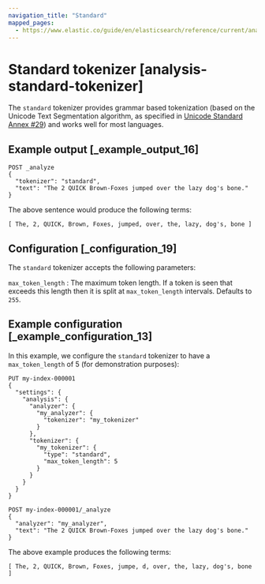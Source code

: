 ```yaml
---
navigation_title: "Standard"
mapped_pages:
  - https://www.elastic.co/guide/en/elasticsearch/reference/current/analysis-standard-tokenizer.html
---
```


# Standard tokenizer [analysis-standard-tokenizer]


The `standard` tokenizer provides grammar based tokenization (based on the Unicode Text Segmentation algorithm, as specified in [Unicode Standard Annex #29](https://unicode.org/reports/tr29/)) and works well for most languages.


## Example output [_example_output_16]

```console
POST _analyze
{
  "tokenizer": "standard",
  "text": "The 2 QUICK Brown-Foxes jumped over the lazy dog's bone."
}
```

The above sentence would produce the following terms:

```text
[ The, 2, QUICK, Brown, Foxes, jumped, over, the, lazy, dog's, bone ]
```


## Configuration [_configuration_19]

The `standard` tokenizer accepts the following parameters:

`max_token_length`
:   The maximum token length. If a token is seen that exceeds this length then it is split at `max_token_length` intervals. Defaults to `255`.


## Example configuration [_example_configuration_13]

In this example, we configure the `standard` tokenizer to have a `max_token_length` of 5 (for demonstration purposes):

```console
PUT my-index-000001
{
  "settings": {
    "analysis": {
      "analyzer": {
        "my_analyzer": {
          "tokenizer": "my_tokenizer"
        }
      },
      "tokenizer": {
        "my_tokenizer": {
          "type": "standard",
          "max_token_length": 5
        }
      }
    }
  }
}

POST my-index-000001/_analyze
{
  "analyzer": "my_analyzer",
  "text": "The 2 QUICK Brown-Foxes jumped over the lazy dog's bone."
}
```

The above example produces the following terms:

```text
[ The, 2, QUICK, Brown, Foxes, jumpe, d, over, the, lazy, dog's, bone ]
```

